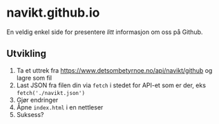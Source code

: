 # navikt.github.io

En veldig enkel side for presentere _litt_ informasjon om oss på Github.

## Utvikling

1. Ta et uttrek fra https://www.detsombetyrnoe.no/api/navikt/github og lagre som fil
2. Last JSON fra filen din via `fetch` i stedet for API-et som er der, eks
   `fetch('./navikt.json')`
3. Gjør endringer
4. Åpne `index.html` i en nettleser
5. Suksess?
